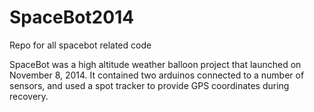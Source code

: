 # SpaceBot2014
Repo for all spacebot related code



SpaceBot was a high altitude weather balloon project that launched on November 8, 2014.  It contained two arduinos connected to a number of sensors, and used a spot tracker to provide GPS coordinates during recovery.
